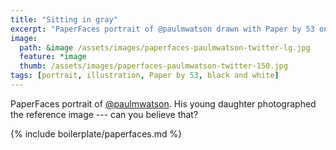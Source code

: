 ```yaml
---
title: "Sitting in gray"
excerpt: "PaperFaces portrait of @paulmwatson drawn with Paper by 53 on an iPad."
image: 
  path: &image /assets/images/paperfaces-paulmwatson-twitter-lg.jpg 
  feature: *image
  thumb: /assets/images/paperfaces-paulmwatson-twitter-150.jpg
tags: [portrait, illustration, Paper by 53, black and white]
---
```


PaperFaces portrait of [@paulmwatson](http://twitter.com/paulmwatson). His young daughter photographed the reference image --- can you believe that?

{% include boilerplate/paperfaces.md %}